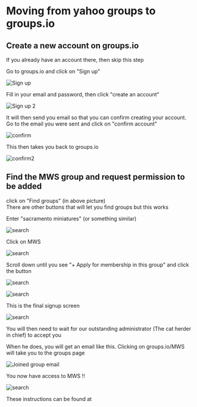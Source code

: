 # Moving from yahoo groups to groups.io

## Create a new account on groups.io

If you already have an account there, then skip this step

Go to groups.io and click on "Sign up"

![Sign up](./1.JPG)

Fill in your email and password, then click "create an account"

![Sign up 2](./2.jpg)

It will then send you email so that you can confirm creating your account. Go to the email you were sent and click on "confirm account"

![confirm](./Email.JPG)

This then takes you back to groups.io

![confirm2](./4.JPG)

## Find the MWS group and request permission to be added

click on "Find groups" (in above picture)  
There are other buttons that will let you find groups but this works

Enter "sacramento miniatures" (or something similar)

![search](./5.JPG)

Click on MWS

![search](./6.JPG)

Scroll down until you see "+ Apply for membership in this group" and click the button

![search](./7.JPG)



![search](./8.JPG)

This is the final signup screen

![search](./9.JPG)

You will then need to wait for our outstanding administrator (The cat herder in chief) to accept you

When he does, you will get an email like this. Clicking on groups.io/MWS will take you to the groups page

![Joined group email](./Email2.JPG)

You now have access to MWS !!

![search](./11.JPG)


These instructions can be found at 
